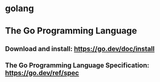 # golang
# The Go Programming Language

## Download and install: https://go.dev/doc/install
## The Go Programming Language Specification: https://go.dev/ref/spec
